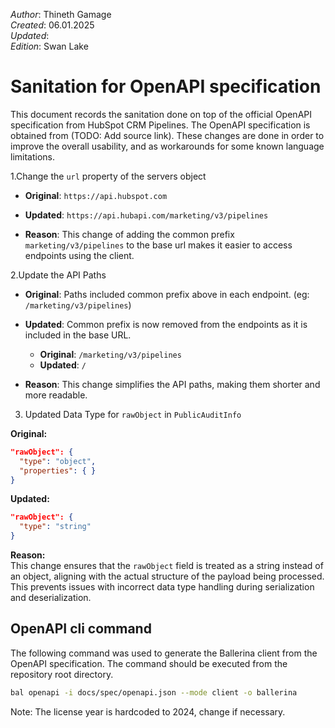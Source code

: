 _Author_:  Thineth Gamage \
_Created_: 06.01.2025 \
_Updated_:  \
_Edition_: Swan Lake

# Sanitation for OpenAPI specification

This document records the sanitation done on top of the official OpenAPI specification from HubSpot CRM Pipelines. 
The OpenAPI specification is obtained from (TODO: Add source link).
These changes are done in order to improve the overall usability, and as workarounds for some known language limitations.


1.Change the `url` property of the servers object
- **Original**: 
```https://api.hubspot.com```

- **Updated**: 
```https://api.hubapi.com/marketing/v3/pipelines```

- **Reason**:  This change of adding the common prefix `marketing/v3/pipelines` to the base url makes it easier to access endpoints using the client.

2.Update the API Paths
- **Original**: Paths included common prefix above in each endpoint. (eg: ```/marketing/v3/pipelines```)

- **Updated**: Common prefix is now removed from the endpoints as it is included in the base URL.
  - **Original**: ```/marketing/v3/pipelines```
  - **Updated**: ```/```

- **Reason**:  This change simplifies the API paths, making them shorter and more readable.

3. Updated Data Type for `rawObject` in `PublicAuditInfo`

**Original:**

```json
"rawObject": {
  "type": "object",
  "properties": { }
}
```

**Updated:**

```json
"rawObject": {
  "type": "string"
}
```

**Reason:**  
This change ensures that the `rawObject` field is treated as a string instead of an object, aligning with the actual structure of the payload being processed. This prevents issues with incorrect data type handling during serialization and deserialization.

## OpenAPI cli command

The following command was used to generate the Ballerina client from the OpenAPI specification. The command should be executed from the repository root directory.

```bash
bal openapi -i docs/spec/openapi.json --mode client -o ballerina
```
Note: The license year is hardcoded to 2024, change if necessary.
